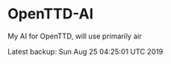 # OpenTTD-AI
My AI for OpenTTD, will use primarily air

Latest backup: Sun Aug 25 04:25:01 UTC 2019
